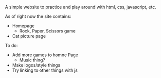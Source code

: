 A simple website to practice and play around with html, css, javascript, etc.  

As of right now the site contains:
- Homepage
    - Rock, Paper, Scissors game
- Cat picture page

To do:
- Add more games to homne Page
    - Music thing?
- Make logos/style things
- Try linking to other things with js
